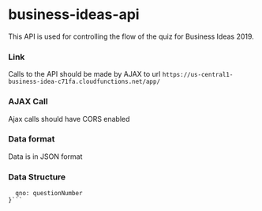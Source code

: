 # business-ideas-api

This API is used for controlling the flow of the quiz for Business Ideas 2019.

### Link
Calls to the API should be made by AJAX to url ```https://us-central1-business-idea-c71fa.cloudfunctions.net/app/```

### AJAX Call
Ajax calls should have CORS enabled

### Data format
Data is in JSON format

### Data Structure
```{
  qno: questionNumber
}```
